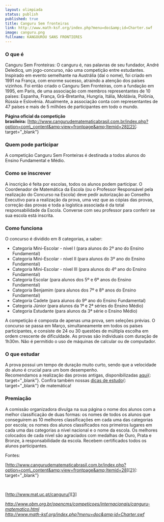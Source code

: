 ```yaml
---
layout: olimpiada
status: publish
published: true
title: Canguru Sem fronteiras
link: http://www.math-ksf.org/index.php?menu=doc&amp;id=Charter.swf
image: canguru.png
fullname: KANGOUROU SANS FRONTIERES
---
```


### **O que é**

  
Canguru Sem Fronteiras: O canguru é, nas palavras de seu fundador, André Deledicq, um jogo-concurso, não uma competição entre estudantes. Inspirado em evento semelhante na Austrália (daí o nome), foi criado em 1991 na França, com enorme sucesso, atraindo a atenção dos países vizinhos. Foi então criado o Canguru Sem Fronteiras, com a fundação em 1995, em Paris, de uma associação com membros representantes de 10 países: Espanha, França, Grã-Bretanha, Hungria, Itália, Moldávia, Polônia, Rússia e Eslovênia. Atualmente, a associação conta com representantes de 47 países e mais de 5 milhões de participantes em todo o mundo.

**Página oficial da competição brasileira:** [http://www.cangurudematematicabrasil.com.br/index.php?option=com\_content&amp;view=frontpage&amp;Itemid=28][2]{: target="_blank"}

### **Quem pode participar**

  
A competição Canguru Sem Fronteiras é destinada a todos alunos do Ensino Fundamental e Médio.

### **Como se inscrever**

  
A inscrição é feita por escolas, todos os alunos podem participar. O Coordenador de Matemática da Escola (ou o Professor Responsável pela realização do Concurso na Escola) deve pedir autorização ao Conselho Executivo para a realização da prova, uma vez que as cópias das provas, correção das provas e toda a logística associada é da total responsabilidade da Escola. Converse com seu professor para conferir se sua escola está inscrita.

### **Como funciona**

  
O concurso é dividido em 8 categorias, a saber:

* Categoria Mini-Escolar - nível I (para alunos do 2º ano do Ensino Fundamental)
* Categoria Mini-Escolar - nível II (para alunos do 3º ano do Ensino Fundamental)
* Categoria Mini-Escolar - nível III (para alunos do 4º ano do Ensino Fundamental)
* Categoria Escolar (para alunos dos 5º e 6º anos do Ensino Fundamental)
* Categoria Benjamim (para alunos dos 7º e 8º anos do Ensino Fundamental)
* Categoria Cadete (para alunos do 9º ano do Ensino Fundamental)
* Categoria Júnior (para alunos da 1ª e 2ª séries do Ensino Médio)
* Categoria Estudante (para alunos da 3ª série o Ensino Médio)
  

  
A competição é composta de apenas uma prova, sem seleções prévias. O concurso se passa em Março, simultaneamente em todos os países participantes, e consiste de 24 ou 30 questões de múltipla escolha em ordem crescente de dificuldade. As provas são individuais com duração de 1h30m. Não é permitido o uso de máquinas de calcular ou de computador.

### **O que estudar**

  
A prova possui um tempo de duração muito curto, sendo que a velocidade do aluno é crucial para um bom desempenho.  
Recomendamos a realização das provas antigas, disponibilizadas [aqui][3]{: target="_blank"}. Confira também nossas [dicas de estudo][4]{: target="_blank"} de matemática!

### **Premiação**

  
A comissão organizadora divulga na sua página o nome dos alunos com a melhor classificação de duas formas: os nomes de todos os alunos que conseguirem as 10 melhores classificações em cada uma das categorias por escola; os nomes dos alunos classificados nos primeiros lugares em cada uma das categorias a nível nacional e o nome da escola. Os melhores colocados de cada nível são agraciados com medalhas de Ouro, Prata e Bronze, &agrave; responsabilidade da escola. Recebem certificados todos os alunos participantes.

Fontes:

[http://www.cangurudematematicabrasil.com.br/index.php?option=com\_content&amp;view=frontpage&amp;Itemid=28][2]{: target="_blank"}

 

[http://www.mat.uc.pt/canguru/][3]

<em id="__mceDel"> <a href="http://www.obm.org.br/opencms/competicoes/internacionais/canguru-matematico.html">http://www.obm.org.br/opencms/competicoes/internacionais/canguru-matematico.html</a><br /> <a
href="http://www.math-ksf.org/index.php?menu=doc&amp;id=Charter.swf">http://www.math-ksf.org/index.php?menu=doc&amp;id=Charter.swf</a></em>

[1]: http://www.math-ksf.org/index.php?menu=doc&amp;id=Charter.swf "Canguru"
[2]: http://www.cangurudematematicabrasil.com.br/index.php?option=com_content&amp;view=frontpage&amp;Itemid=28
[3]: http://www.mat.uc.pt/canguru/ "canguru"
[4]: /estudo/matematica/ "dicas de estudo"
